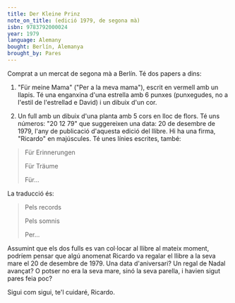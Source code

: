 ```yaml
---
title: Der Kleine Prinz
note_on_title: (edició 1979, de segona mà)
isbn: 9783792000024
year: 1979
language: Alemany
bought: Berlín, Alemanya
brought_by: Pares
---
```


Comprat a un mercat de segona mà a Berlín. Té dos papers a dins:

1. "Für meine Mama" ("Per a la meva mama"), escrit en vermell amb un llapis. Té una enganxina d'una estrella amb 6 punxes (punxegudes, no a l'estil de l'estrellad e David) i un dibuix d'un cor.

1. Un full amb un dibuix d'una planta amb 5 cors en lloc de flors. Té uns números: "20 12 79" que suggereixen una data: 20 de desembre de 1979, l'any de publicació d'aquesta edició del llibre. Hi ha una firma, "Ricardo" en majúscules. Té unes línies escrites, també:

> Für Erinnerungen
>
> Für Träume
>
> Für...

La traducció és:

> Pels records
>
> Pels somnis
>
> Per...

Assumint que els dos fulls es van col·locar al llibre al mateix moment, podríem pensar que algú anomenat Ricardo va regalar el llibre a la seva mare el 20 de desembre de 1979. Una data d'aniversari? Un regal de Nadal avançat? O potser no era la seva mare, sinó la seva parella, i havien sigut pares feia poc?

Sigui com sigui, te'l cuidaré, Ricardo.
